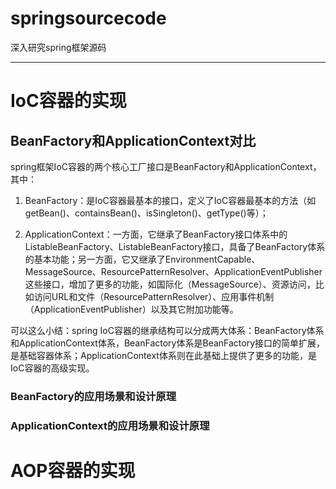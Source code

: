 # springsourcecode
深入研究spring框架源码
***
# IoC容器的实现
## BeanFactory和ApplicationContext对比
spring框架IoC容器的两个核心工厂接口是BeanFactory和ApplicationContext，其中：

1. BeanFactory：是IoC容器最基本的接口，定义了IoC容器最基本的方法（如getBean()、containsBean()、isSingleton()、getType()等）；

2. ApplicationContext：一方面，它继承了BeanFactory接口体系中的ListableBeanFactory、ListableBeanFactory接口，具备了BeanFactory体系的基本功能；另一方面，它又继承了EnvironmentCapable、MessageSource、ResourcePatternResolver、ApplicationEventPublisher这些接口，增加了更多的功能，如国际化（MessageSource）、资源访问，比如访问URL和文件（ResourcePatternResolver）、应用事件机制（ApplicationEventPublisher）以及其它附加功能等。

可以这么小结：spring IoC容器的继承结构可以分成两大体系：BeanFactory体系和ApplicationContext体系，BeanFactory体系是BeanFactory接口的简单扩展，是基础容器体系；ApplicationContext体系则在此基础上提供了更多的功能，是IoC容器的高级实现。

### BeanFactory的应用场景和设计原理


### ApplicationContext的应用场景和设计原理



# AOP容器的实现

